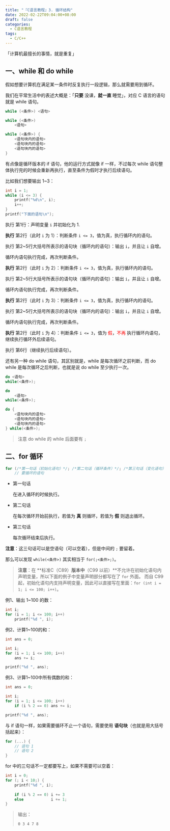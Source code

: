 ```yaml
---
title: "『C语言教程』3. 循环结构"
date: 2022-02-22T09:04:00+08:00
draft: false
categories:
  - C语言教程
tags:
  - C/C++
---
```


「计算机最擅长的事情，就是重复」

## 一、while 和 do while

假如想要计算机在满足某一条件时反复执行一段逻辑，那么就需要用到循环。

我们在平常生活中的表述大概是：「**只要** 没课，**就一直** 睡觉」，对应 C 语言的语句就是 while 语句。

```c
while (<条件>) <语句>

while (<条件>)
    <语句>

while (<条件>) {
    <语句块内的语句>
    <语句块内的语句>
    <语句块内的语句>
}
```

有点像是循环版本的 if 语句，他的运行方式就像 if 一样，不过每次 while 语句整体执行完的时候会重新再执行，直至条件为假时才执行后续语句。

比如我们想要输出 1~3：

```c
int i = 1;
while (i <= 3) {
    printf("%d\n", i);
    i++;
}
printf("下面的语句\n");
```

执行 第1行：声明变量 `i` 并初始化为 1.

**执行** 第2行（此时 `i` 为 1）：判断条件 `i <= 3`，值为真，执行循环内的语句。

执行 第2~5行大括号所表示的语句块（循环内的语句）：输出 `i`，并且让 `i` 自增。

循环内语句执行完成，再次判断条件。

**执行** 第2行（此时 `i` 为 2）：判断条件 `i <= 3`，值为真，执行循环内的语句。

执行 第2~5行大括号所表示的语句块（循环内的语句）：输出 `i`，并且让 `i` 自增。

循环内语句执行完成，再次判断条件。

**执行** 第2行（此时 `i` 为 3）：判断条件 `i <= 3`，值为真，执行循环内的语句。

执行 第2~5行大括号所表示的语句块（循环内的语句）：输出 `i`，并且让 `i` 自增。

循环内语句执行完成，再次判断条件。

**执行** 第2行（此时 `i` 为 4）：判断条件 `i <= 3`，值为 <font color="red">假</font>，<font color="red">不再</font> 执行循环内语句，继续执行循环外后续语句。

执行 第6行（继续执行后续语句）。



还有另一种 do while 语句，其区别就是，while 是每次循环之前判断，而 do while 是每次循环之后判断，也就是说 do while 至少执行一次。

```c
do <语句>
while(<条件>);

do
    <语句>
while(<条件>);

do {
    <语句块内的语句>
    <语句块内的语句>
    <语句块内的语句>
} while(<条件>);
```

> 注意 do while 的 while 后面要有 `;`

## 二、for 循环

```c
for (/*第一句话（初始化语句）*/; /*第二句话（循环条件）*/; /*第三句话（变化语句）*/)
	// 要循环的语句
```

- 第一句话

  在进入循环的时候执行。

- 第二句话

  在每次循环开始前执行，若值为 **真** 则循环，若值为 **假** 则退出循环。

- 第三句话

  每次循环结束后执行。

**注意**：这三句话可以是空语句（可以空着），但是中间的 `;` 要留着。

那么可以发现 `while(<条件>)` 其实相当于 `for(;<条件>;)`。



> **注意**：在 **标准C（C89）**版本中**（C99 以前）**不允许在初始化语句内声明变量，所以下面的例子中变量声明部分都写在了 `for` 外面。
> 而自 C99 起，初始化语句内支持声明变量，因此可以直接写在里面：`for (int i = 1; i <= 100; i++)`。

例1、输出 1~100 的数：

```c
int i;
for (i = 1; i <= 100; i++)
    printf("%d ", i);
```

例2、计算1~100的和：

```c
int ans = 0;

int i;
for (i = 1; i <= 100; i++)
    ans += i;

printf("%d ", ans);
```

例3、计算1~100中所有偶数的和：

```c
int ans = 0;

int i;
for (i = 1; i <= 100; i++)
    if (i % 2 == 0) ans += i;

printf("%d ", ans);
```

与 if 语句一样，如果需要循环不止一个语句，需要使用 **语句块**（也就是用大括号括起来）：

```c
for (...) {
	// 语句 1
	// 语句 2
}
```

for 中的三句话不一定都要写上，如果不需要可以空着：

```c
int i = 0;
for (; i < 10;) {
    printf("%d ", i);
    
    if (i % 2 == 0) i += 3
    else            i += 1;
}
```

> 输出：
>
> ```
> 0 3 4 7 8
> ```

